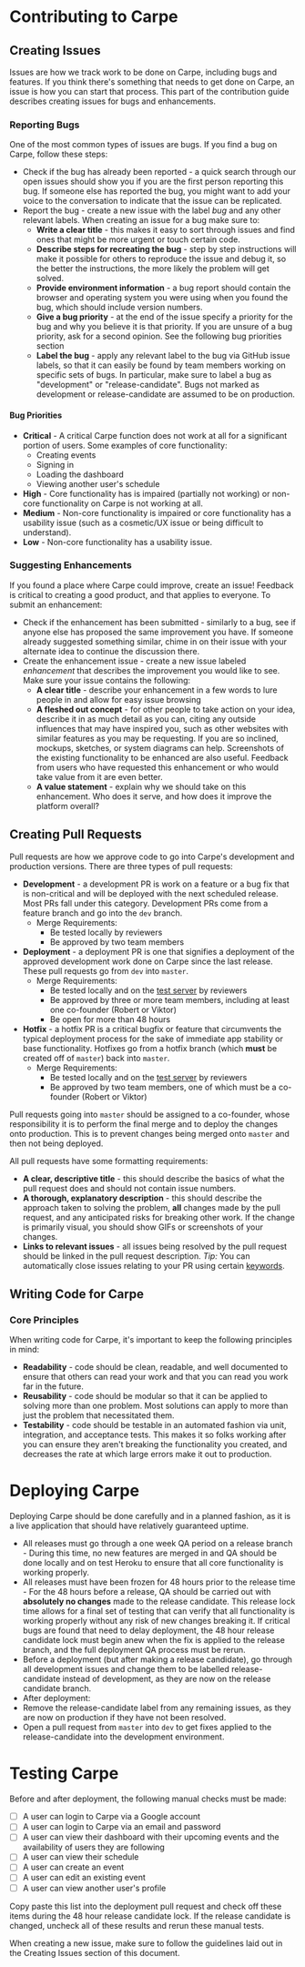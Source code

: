 # Contributing to Carpe

## Creating Issues

Issues are how we track work to be done on Carpe, including bugs and features.
If you think there's something that needs to get done on Carpe, an issue is how you can start that process.
This part of the contribution guide describes creating issues for bugs and enhancements.

### Reporting Bugs
One of the most common types of issues are bugs. If you find a bug on Carpe, follow these steps:

- Check if the bug has already been reported - a quick search through our open issues should show you if
you are the first person reporting this bug. If someone else has reported the bug, you might want to add
your voice to the conversation to indicate that the issue can be replicated.
- Report the bug - create a new issue with the label *bug* and any other relevant labels. When creating
an issue for a bug make sure to:
	- **Write a clear title** - this makes it easy to sort through issues and find ones that might be more urgent
	or touch certain code.
	- **Describe steps for recreating the bug** - step by step instructions will make it possible for others to
	reproduce the issue and debug it, so the better the instructions, the more likely the problem will get
	solved.
	- **Provide environment information** - a bug report should contain the browser and operating system you were using
	when you found the bug, which should include version numbers.
	- **Give a bug priority** - at the end of the issue specify a priority for the bug and why you believe it is that
	priority. If you are unsure of a bug priority, ask for a second opinion. See the following bug priorities section
	- **Label the bug** - apply any relevant label to the bug via GitHub issue labels, so that it can easily be found by
	team members working on specific sets of bugs. In particular, make sure to label a bug as "development" or "release-candidate". Bugs not marked as development or release-candidate are assumed to be on production.

#### Bug Priorities

- **Critical** - A critical Carpe function does not work at all for a significant portion of users. Some examples of core functionality:
	- Creating events
	- Signing in
	- Loading the dashboard
	- Viewing another user's schedule
- **High** - Core functionality has is impaired (partially not working) or non-core functionality on Carpe is not working at all.
- **Medium** - Non-core functionality is impaired or core functionality has a usability issue (such as a cosmetic/UX issue or being difficult to understand).
- **Low** - Non-core functionality has a usability issue.

### Suggesting Enhancements
If you found a place where Carpe could improve, create an issue! Feedback is critical to creating a good product,
and that applies to everyone. To submit an enhancement:

- Check if the enhancement has been submitted - similarly to a bug, see if anyone else has proposed the same
improvement you have. If someone already suggested something similar, chime in on their issue with your alternate
idea to continue the discussion there.
- Create the enhancement issue - create a new issue labeled *enhancement* that describes the improvement you
would like to see. Make sure your issue contains the following:
	 - **A clear title** - describe your enhancement in a few words to lure people in and allow for easy issue browsing
	 - **A fleshed out concept** - for other people to take action on your idea, describe it in as much detail as you
	can, citing any outside influences that may have inspired you, such as other websites with similar features as
	you may be requesting. If you are so inclined, mockups, sketches, or system diagrams can help. Screenshots of the
	existing functionality to be enhanced are also useful. Feedback from users who have requested this enhancement
	or who would take value from it are even better.
	- **A value statement** - explain why we should take on this enhancement. Who does it serve, and how does it
	improve the platform overall?

## Creating Pull Requests

Pull requests are how we approve code to go into Carpe's development and production versions. There are three
types of pull requests:

- **Development** - a development PR is work on a feature or a bug fix that is non-critical and will be
deployed with the next scheduled release. Most PRs fall under this category. Development PRs come from a
feature branch and go into the `dev` branch.
	- Merge Requirements:
		- Be tested locally by reviewers
		- Be approved by two team members
- **Deployment** - a deployment PR is one that signifies a deployment of the approved development work done on
Carpe since the last release. These pull requests go from `dev` into `master`.
	- Merge Requirements:
		- Be tested locally and on the [test server](https://carpe-test.herokuapp.com/) by reviewers
		- Be approved by three or more team members, including at least one co-founder (Robert or Viktor)
		- Be open for more than 48 hours
- **Hotfix** - a hotfix PR is a critical bugfix or feature that circumvents the typical deployment process for
the sake of immediate app stability or base functionality. Hotfixes go from a hotfix branch (which **must** be created off of `master`) back
into `master`.
	- Merge Requirements:
		- Be tested locally and on the [test server](https://carpe-test.herokuapp.com/) by reviewers
		- Be approved by two team members, one of which must be a co-founder (Robert or Viktor)

Pull requests going into `master` should be assigned to a co-founder, whose responsibility it is to perform the
final merge and to deploy the changes onto production. This is to prevent changes being merged onto `master` and
then not being deployed.

All pull requests have some formatting requirements:
- **A clear, descriptive title** - this should describe the basics of what the pull request does and should not
contain issue numbers.
- **A thorough, explanatory description** - this should describe the approach taken to solving the problem,
**all** changes made by the pull request, and any anticipated risks for breaking other work. If the change is
primarily visual, you should show GIFs or screenshots of your changes.
- **Links to relevant issues** - all issues being resolved by the pull request should be linked in the
pull request description. *Tip:* You can automatically close issues relating to your PR using certain
[keywords](https://help.github.com/articles/closing-issues-using-keywords/).

## Writing Code for Carpe

### Core Principles
When writing code for Carpe, it's important to keep the following principles in mind:
 - **Readability** - code should be clean, readable, and well documented to ensure that others can read your work
 and that you can read you work far in the future.
 - **Reusability** - code should be modular so that it can be applied to solving more than one problem. Most solutions
 can apply to more than just the problem that necessitated them.
 - **Testability** - code should be testable in an automated fashion via unit, integration, and acceptance tests.
 This makes it so folks working after you can ensure they aren't breaking the functionality you created, and decreases
 the rate at which large errors make it out to production.

# Deploying Carpe

Deploying Carpe should be done carefully and in a planned fashion, as it is a live application that should have relatively guaranteed uptime.
- All releases must go through a one week QA period on a release branch - During this time, no new features are merged in and QA should be done locally and on test Heroku to ensure that all core functionality is working properly.
- All releases must have been frozen for 48 hours prior to the release time - For the 48 hours before a release, QA should be carried out with **absolutely no changes** made to the release candidate. This release lock time allows for a final set of testing that can verify that all functionality is working properly without any risk of new changes breaking it. If critical bugs are found that need to delay deployment, the 48 hour release candidate lock must begin anew when the fix is applied to the release branch, and the full deployment QA process must be rerun.
- Before a deployment (but after making a release candidate), go through all development issues and change them to be labelled release-candidate instead of development, as they are now on the release candidate branch.
- After deployment:
 - Remove the release-candidate label from any remaining issues, as they are now on production if they have not been resolved.
 - Open a pull request from `master` into `dev` to get fixes applied to the release-candidate into the development environment.

# Testing Carpe

Before and after deployment, the following manual checks must be made:

- [ ] A user can login to Carpe via a Google account
- [ ] A user can login to Carpe via an email and password
- [ ] A user can view their dashboard with their upcoming events and the availability of users they are following
- [ ] A user can view their schedule
- [ ] A user can create an event
- [ ] A user can edit an existing event
- [ ] A user can view another user's profile

Copy paste this list into the deployment pull request and check off these items during the 48 hour release candidate lock. If the release candidate is changed, uncheck all of these results and rerun these manual tests.

When creating a new issue, make sure to follow the guidelines laid out in the Creating Issues section of this document.